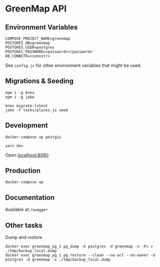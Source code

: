 # GreenMap API

## Environment Variables

```
COMPOSE_PROJECT_NAME=greenmap
POSTGRES_DB=greenmap
POSTGRES_USER=postgres
POSTGRES_PASSWORD=<password></password>
DB_CONNSTR=<connstr>
```

See `config.js` for other environment variables that might be used.

## Migrations & Seeding

```
npm i -g knex
npm i -g jake

knex migrate:latest
jake -f tasks/places.js seed
```

## Development

```
docker-compose up postgis

yarn dev
```

Open [localhost:8080]()

## Production

```
docker-compose up
```

## Documentation

Available at `/swagger`

## Other tasks

Dump and restore

```
docker exec greenmap_pg_1 pg_dump -U postgres -d greenmap -v -Fc > ./tmp/backup_local.dump
docker exec greenmap_pg_1 pg_restore --clean --no-acl --no-owner -U postgres -d greenmap -v ./tmp/backup_local.dump
```

